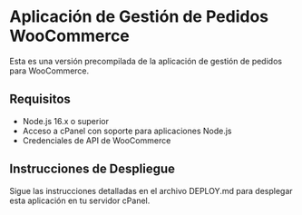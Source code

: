 # Aplicación de Gestión de Pedidos WooCommerce

Esta es una versión precompilada de la aplicación de gestión de pedidos para WooCommerce.

## Requisitos

- Node.js 16.x o superior
- Acceso a cPanel con soporte para aplicaciones Node.js
- Credenciales de API de WooCommerce

## Instrucciones de Despliegue

Sigue las instrucciones detalladas en el archivo DEPLOY.md para desplegar esta aplicación en tu servidor cPanel.
